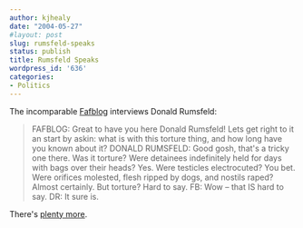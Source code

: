 ```yaml
---
author: kjhealy
date: "2004-05-27"
#layout: post
slug: rumsfeld-speaks
status: publish
title: Rumsfeld Speaks
wordpress_id: '636'
categories:
- Politics
---
```


The incomparable [Fafblog](http://fafblog.blogspot.com/) interviews Donald Rumsfeld:

> FAFBLOG: Great to have you here Donald Rumsfeld! Lets get right to it an start by askin: what is with this torture thing, and how long have you known about it?
>  DONALD RUMSFELD: Good gosh, that's a tricky one there. Was it torture? Were detainees indefinitely held for days with bags over their heads? Yes. Were testicles electrocuted? You bet. Were orifices molested, flesh ripped by dogs, and nostils raped? Almost certainly. But torture? Hard to say.
>  FB: Wow – that IS hard to say.
>  DR: It sure is.

There's [plenty more](http://fafblog.blogspot.com/2004_05_23_fafblog_archive.html#108567255732520789).
